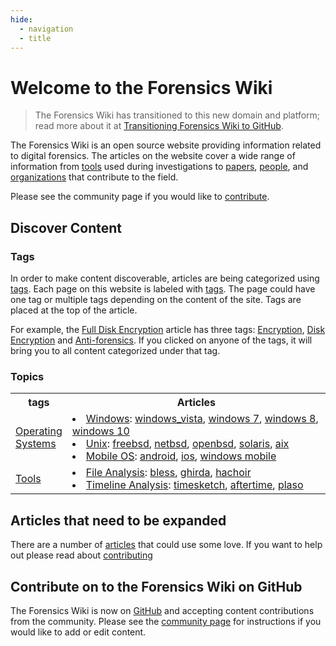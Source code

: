 ```yaml
---
hide:
  - navigation
  - title
---
```

# Welcome to the Forensics Wiki

> The Forensics Wiki has transitioned to this new domain and platform; read more about it at [Transitioning Forensics Wiki to GitHub](https://osdfir.blogspot.com/2022/11/transitioning-forensics-wiki-to-github.html).

The Forensics Wiki is an open source website providing information related to digital forensics.  The articles on the website cover a wide range of information from <a href="tags/#tools">tools</a> used during investigations to <a href="tags/#papers">papers</a>, <a href="tags/#people">people</a>, and <a href="tags/#organizations">organizations</a> that contribute to the field.  

Please see the community page if you would like to [contribute](community.md).  

## Discover Content 

### Tags
In order to make content discoverable, articles are being categorized using <a href="tags">tags</a>.  Each page on this website is labeled with <a href="tags">tags</a>.  The page could have one tag or multiple tags depending on the content of the site.  Tags are placed at the top of the article.

For example, the [Full Disk Encryption](full_disk_encryption.md) article has three tags: <a href="tags/#encryption">Encryption</a>, <a href="tags/#disk-encrypton">Disk Encryption</a> and <a href="tags/#anti-forensics">Anti-forensics</a>.  If you clicked on anyone of the tags, it will bring you to all content categorized under that tag.

### Topics 
<html>
<head>
<style>
#tags {
  border-collapse: collapse;
  width: 100%;
}

#tags td, #tags th {
  border: 1px solid #ddd;
  font-size: 15px;
}

#tags tr:nth-child(even){background-color: #f2f2f2;}

#tags tr:hover {background-color: #ddd;}

#tags th {
  padding-top: 12px;
  padding-bottom: 12px;
  text-align: left;
  background-color: #04AA6D;
  color: white;
}
</style>
</head>
</html>

<body>
<table id="Tags">
  <tr>
    <th>tags</th>
    <th>Articles</th>
  </tr>
  <tr>
    <td><a href="tags/#operating-systems">Operating Systems</a></td> 
    <td width="1000">
    <ui><li><a href="windows">Windows</a>: <a href="windows_vista">windows_vista</a>, <a href="windows_7">windows 7</a>, <a href="windows_8">windows 8</a>, <a href="windows_10">windows 10</a></ui></li>
    <ui><li><a href="unix">Unix</a>: <a href="freebsd">freebsd</a>, <a href="netbsd">netbsd</a>, <a href="openbsd">openbsd</a>, <a href="solaris">solaris</a>, <a href="aix">aix</a></ui></li>
    <ui><li><a href="https://en.wikipedia.org/wiki/Mobile_operating_system">Mobile OS</a>: <a href="android">android</a>, <a href="ios">ios</a>, <a href="microsoft_windows_mobile">windows mobile</ui></li>
    </td>
  </tr>
  <tr>
    <td><a href="tags/#tools">Tools</a></td>
    <td width="1000">
    <ui><li><a href="tags/#file_analysis">File Analysis</a>: <a href="bless">bless</a>, <a href="ghirda">ghirda</a>, <a href="pst_file_viewer> PST File Viewer</a><a href="hachoir">hachoir</a></ui></li>
    <ui><li><a href="tags/#timeline_analysis">Timeline Analysis</a>: <a href="timesketch">timesketch</a>, <a href="aftertime">aftertime</a>, <a href="plaso">plaso</a></ui></li>
    </td>
  </tr>
</table>
</body>


##  Articles that need to be expanded

There are a number of <a href="tags/#articles-that-need-to-be-expanded">articles</a> that could use some love.  If you want to help out please read about [contributing](community.md)

##  Contribute on to the Forensics Wiki on GitHub

The Forensics Wiki is now on [GitHub](https://github.com/forensicswiki/wiki) and accepting content contributions from the community. Please see the [community page](community.md) for instructions if you would like to add or edit content.  
 